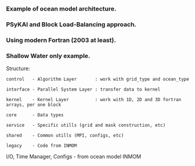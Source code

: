 ### Example of ocean model architecture. 
### PSyKAl and Block Load-Balancing approach.
### Using modern Fortran (2003 at least).

### Shallow Water only example.

Structure:

```
control   - Algorithm Layer       : work with grid_type and ocean_type

interface - Parallel System Layer : transfer data to kernel

kernel    - Kernel Layer          : work with 1D, 2D and 3D fortran arrays, per one block

core      - Data types
```

```
service   - Specific utills (grid and mask construction, etc)

shared    - Common utills (MPI, configs, etc)

legacy    - Code from INMOM
```

I/O, Time Manager, Configs - from ocean model INMOM
